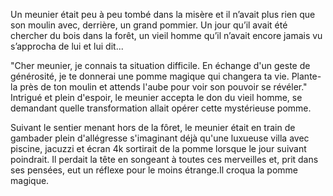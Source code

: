 Un meunier était peu à peu tombé dans la misère et il n’avait plus rien que son moulin avec, derrière, un grand pommier. Un jour qu’il avait été chercher du bois dans la forêt, un vieil homme qu’il n’avait encore jamais vu s’approcha de lui et lui dit... 

"Cher meunier, je connais ta situation difficile. En échange d'un geste de générosité, je te donnerai une pomme magique qui changera ta vie. Plante-la près de ton moulin et attends l'aube pour voir son pouvoir se révéler." Intrigué et plein d'espoir, le meunier accepta le don du vieil homme, se demandant quelle transformation allait opérer cette mystérieuse pomme.

Suivant le sentier menant hors de la fôret, le meunier était en train de gambader plein d'allégresse s'imaginant déjà qu'une luxueuse villa avec piscine, jacuzzi et écran 4k sortirait de la pomme lorsque le jour suivant poindrait. Il perdait la tête en songeant à toutes ces merveilles et, prit dans ses pensées, eut un réflexe pour le moins étrange.Il croqua la pomme magique. 